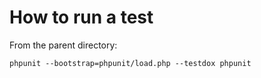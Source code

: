 # How to run a test

From the parent directory:

```
phpunit --bootstrap=phpunit/load.php --testdox phpunit
```
